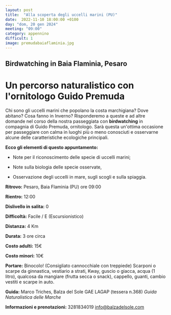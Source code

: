 ```yaml
---
layout: post
title:  "Alla scoperta degli uccelli marini (PU)"
date:  2022-11-10 18:00:00 +0100
day: "dom, 20 gen 2024"
meeting: "09:00"
category: appennino 
difficult: 1
image: premudabaiaflaminia.jpg
---
```


## Birdwatching in Baia Flaminia, Pesaro

# Un percorso naturalistico con l'ornitologo Guido Premuda

Chi sono gli uccelli marini che popolano la costa marchigiana? Dove abitano? Cosa fanno in Inverno?
Risponderemo a queste e ad altre domande nel corso della nostra passeggiata con **birdwatching** in compagnia di Guido Premuda, ornitologo.
Sarà questa un'ottima occasione per passeggiare con calma in luoghi più o meno conosciuti e osservarne alcune delle caratteristiche ecologiche principali.

**Ecco gli elementi di questo appuntamento:**

- Note per il riconoscimento delle specie di uccelli marini;

- Note sulla biologia delle specie osservate,

- Osservazione degli uccelli in mare, sugli scogli e sulla spiaggia.


**Ritrovo:** Pesaro, Baia Flaminia (PU) ore 09:00

**Rientro:** 12:00 

**Dislivello in salita:**  0

**Difficoltà:** Facile / E (Escursionistico)

**Distanza:** 4 Km

**Durata:** 3 ore circa 

**Costo adulti:** 15€ 

**Costo minori:** 10€ 


**Portare:** Binocolo! (Consigliato cannocchiale con treppiede) Scarponi o scarpe da ginnastica, vestiario a strati, Kway, guscio o giacca, acqua (1 litro), qualcosa da mangiare (frutta secca o snack), cappello, guanti, cambio vestiti e scarpe in auto. 

**Guida:** Marco Triches, Balza del Sole GAE LAGAP (tessera n.368)
*Guida Naturalistica delle Marche*

**Informazioni e prenotazioni:** 3281834019 info@balzadelsole.com
